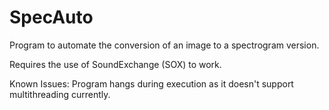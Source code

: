 # SpecAuto
Program to automate the conversion of an image to a spectrogram version.

Requires the use of SoundExchange (SOX) to work.

Known Issues:
Program hangs during execution as it doesn't support multithreading currently.
